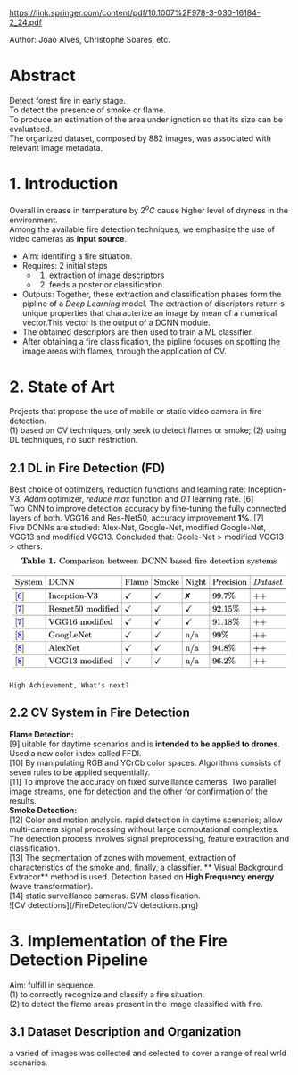 https://link.springer.com/content/pdf/10.1007%2F978-3-030-16184-2_24.pdf

Author: Joao Alves, Christophe Soares, etc.

# Abstract
Detect forest fire in early stage.\
To detect the presence of smoke or flame.\
To produce an estimation of the area under ignotion so that its size  can be evaluateed.\
The organized dataset, composed by 882 images, was associated with relevant image metadata.

# 1. Introduction
Overall in crease in temperature by $2^oC$ cause higher level of dryness in the environment.\
Among the available fire detection techniques, we emphasize the use of video cameras as **input source**.  
* Aim: identifing a fire situation.
* Requires: 2 initial steps
  * 1. extraction of image descriptors
  * 2. feeds a posterior classification.
* Outputs: Together, these extraction and classification phases form the pipline of a *Deep Learning* model. The extraction
of discriptors return s unique properties that characterize an image by mean of a numerical vector.This vector is the output of a DCNN module. 
* The obtained descriptors are then used to train a ML classifier.
* After obtaining a fire classification, the pipline focuses on spotting the image areas with flames, through the application of CV.

# 2. State of Art
Projects that propose the use of mobile or static video camera in fire detection.\
(1) based on CV techniques, only seek to detect flames or smoke; (2) using DL techniques, no such restriction.
## 2.1 DL in Fire Detection (FD)
Best choice of optimizers, reduction functions and learning rate: Inception-V3. *Adam* optimizer, *reduce max* function and *0.1* learning rate. [6] \
Two CNN to improve detection accuracy by fine-tuning the fully connected layers of both. VGG16 and Res-Net50, accuracy improvement **1%**. [7] \
Five DCNNs are studied: Alex-Net, Google-Net, modified Google-Net, VGG13 and modified VGG13. Concluded that: Goole-Net > modified VGG13 > others.
![comparing different DNNs](/comparing.png)

```
High Achievement, What's next?
```

## 2.2 CV System in Fire Detection
**Flame Detection:** \
[9] uitable for daytime scenarios and is **intended to be applied to drones**. Used a new color index called FFDI.  
[10] By manipulating RGB and YCrCb color spaces. Algorithms consists of seven rules to be applied sequentially.  
[11] To improve the accuracy on fixed surveillance cameras. Two parallel image streams, one for detection and the other for confirmation of the  results.  
**Smoke Detection:**  
[12] Color and motion analysis. rapid detection in daytime scenarios; allow multi-camera signal processing without large computational complexties. The detection process involves signal preprocessing, feature extraction and classification.  
[13] The segmentation of zones with movement, extraction of characteristics of the smoke and, finally, a classifier. ** Visual Background Extracor** method is used. Detection based on **High Frequency energy** (wave transformation).  
[14] static surveillance cameras. SVM classification.  
![CV detections](/FireDetection/CV detections.png)

# 3. Implementation of the Fire Detection Pipeline
Aim: fulfill in sequence.    
(1) to correctly recognize and classify a fire situation.  
(2) to detect the flame areas present in the image classified with fire.
## 3.1 Dataset Description and Organization
a varied of images was collected and selected to cover a range of real wrld scenarios.





